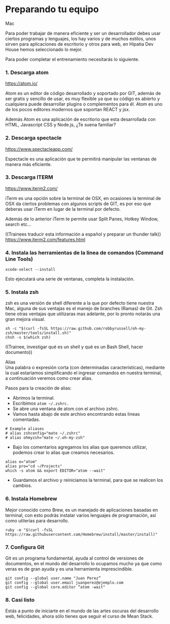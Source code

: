 # Preparando tu equipo
Mac

Para poder trabajar de manera eficiente y ser un desarrollador debes usar ciertos programas y lenguajes, los hay varios y de muchos estilos, unos sirven para aplicaciones de escritorio y otros para web, en Hipatia Dev House hemos seleccionado lo mejor.

Para poder completar el entrenamiento necesitarás lo siguiente.



### 1. Descarga atom

https://atom.io/

Atom es un editor de código desarrollado y soportado por GIT, además de ser gratis y sencillo de usar, es muy flexible ya que su código es abierto y cualquiera puede desarrollar plugins o complementos para él. Atom es uno de los pocos editores modernos que soportan REACT y jsx.

Además Atom es una aplicación de escritorio que esta desarrollada con HTML, Javascript CSS y Node.js, ¿Te suena familiar?

### 2. Descarga spectacle

https://www.spectacleapp.com/

Espectacle es una aplicación que te permitirá manipular las ventanas de manera más eficiente.

<!-- Describir el uso con imagenes -->

### 3. Descarga ITERM

https://www.iterm2.com/

iTerm es una opción sobre la terminal de OSX, en ocasiones la terminal de OSX da ciertos problemas con algunos scripts de GIT, es por eso que deberas usar iTerm en lugar de la terminal por defecto.

Además de lo anterior iTerm te permite usar Split Panes, Hotkey Window, search etc…

((Trainees traducir esta información a español y preparar un thunder talk)) https://www.iterm2.com/features.html



### 4. Instala las herramientas de la linea de comandos (Command Line Tools)

```
xcode-select --install
```
Esto ejecutará una serie de ventanas, completa la instalación.

### 5. Instala zsh

zsh es una versión de shell diferente a la que por defecto tiene nuestra Mac, alguna de sus ventajas es el manejo de branches (Ramas) de Git. Zsh tiene otras ventajas que utilizaras mas adelante, por lo pronto notarás una gran mejora visual.

```
sh -c "$(curl -fsSL https://raw.github.com/robbyrussell/oh-my-zsh/master/tools/install.sh)"
chsh -s $(which zsh)
```
((Trainee, investigar qué es un shell y qué es un Bash Shell, hacer documento))

Alias   
Una palabra o expresión corta (con determinadas características), mediante la cual estaríamos simplificando el ingresar comandos en nuestra terminal, a continuación veremos como crear alias.

Pasos para la creación de alias:

- Abrimos la terminal.
- Escribimos ```atom ~/.zshrc.```
- Se abre una ventana de atom con el archivo zshrc.
- Vamos hasta abajo de este archivo encontrando estas lineas comentadas.
```
# Example aliases
# alias zshconfig="mate ~/.zshrc"
# alias ohmyzsh="mate ~/.oh-my-zsh"
```
- Bajo los comentarios agregamos los alias que queremos utilizar, podemos crear lo alias que creamos necesarios.
```
alias e="atom"
alias pro="cd ~/Projects"
which -s atom && export EDITOR="atom --wait"
```
- Guardamos el archivo y reiniciamos la terminal, para que se realicen los cambios.

### 6. Instala Homebrew

Mejor conocido como Brew, es un manejado de aplicaciones basadas en terminal, con esto podrás instalar varios lenguajes de programación, así como utilerías para desarrollo.

```
ruby -e "$(curl -fsSL https://raw.githubusercontent.com/Homebrew/install/master/install)"
```

### 7. Configura Git

Git es un programa fundamental, ayuda al control de versiones de documentos, en el mundo del desarrollo lo ocupamos mucho ya que como veras es de gran ayuda y es una herramienta imprescindible.

```
git config --global user.name "Juan Perez”
git config --global user.email juanperez@ejemplo.com
git config --global core.editor “atom -wait"
```
### 8. Casi listo

Estás a punto de iniciarte en el mundo de las artes oscuras del desarrollo web, felicidades, ahora sólo tienes que seguir el curso de Mean Stack.
